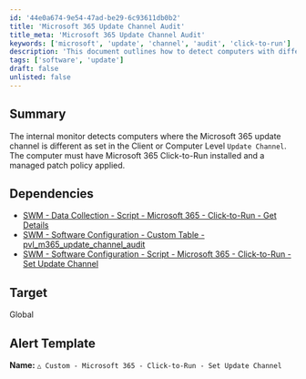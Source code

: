 ```yaml
---
id: '44e0a674-9e54-47ad-be29-6c93611db0b2'
title: 'Microsoft 365 Update Channel Audit'
title_meta: 'Microsoft 365 Update Channel Audit'
keywords: ['microsoft', 'update', 'channel', 'audit', 'click-to-run']
description: 'This document outlines how to detect computers with differing Microsoft 365 update channels as set in the Client or Computer Level Update Channel. It requires Microsoft 365 Click-to-Run installation and a managed patch policy.'
tags: ['software', 'update']
draft: false
unlisted: false
---
```

## Summary

The internal monitor detects computers where the Microsoft 365 update channel is different as set in the Client or Computer Level `Update Channel`. The computer must have Microsoft 365 Click-to-Run installed and a managed patch policy applied.

## Dependencies

- [SWM - Data Collection - Script - Microsoft 365 - Click-to-Run - Get Details](https://proval.itglue.com/DOC-5078775-13932545)
- [SWM - Software Configuration - Custom Table - pvl_m365_update_channel_audit](https://proval.itglue.com/DOC-5078775-17164846)
- [SWM - Software Configuration - Script - Microsoft 365 - Click-to-Run - Set Update Channel](https://proval.itglue.com/DOC-5078775-17164646)

## Target

Global

## Alert Template

**Name:** `△ Custom - Microsoft 365 - Click-to-Run - Set Update Channel`











